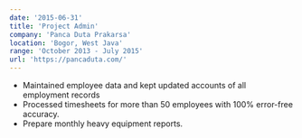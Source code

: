 ```yaml
---
date: '2015-06-31'
title: 'Project Admin'
company: 'Panca Duta Prakarsa'
location: 'Bogor, West Java'
range: 'October 2013 - July 2015'
url: 'https://pancaduta.com/'
---
```


- Maintained employee data and kept updated accounts of all employment records
- Processed timesheets for more than 50 employees with 100% error-free accuracy.
- Prepare monthly heavy equipment reports.

